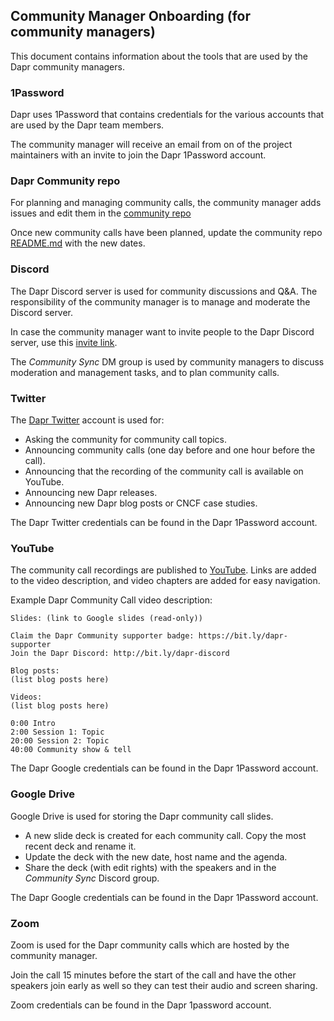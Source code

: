 ## Community Manager Onboarding (for community managers)

This document contains information about the tools that are used by the Dapr community managers.

### 1Password

Dapr uses 1Password that contains credentials for the various accounts that are used by the Dapr team members.

The community manager will receive an email from on of the project maintainers with an invite to join the Dapr 1Password account.

### Dapr Community repo

For planning and managing community calls, the community manager adds issues and edit them in the [community repo](https://github.com/dapr/community)

Once new community calls have been planned, update the community repo [README.md](README.md) with the new dates.

### Discord

The Dapr Discord server is used for community discussions and Q&A. The responsibility of the community manager is to manage and moderate the Discord server.

In case the community manager want to invite people to the Dapr Discord server, use this [invite link](https://bit.ly/dapr-discord).

The _Community Sync_ DM group is used by community managers to discuss moderation and management tasks, and to plan community calls.

### Twitter

The [Dapr Twitter](https://twitter.com/daprdev) account is used for:

- Asking the community for community call topics.
- Announcing community calls (one day before and one hour before the call).
- Announcing that the recording of the community call is available on YouTube.
- Announcing new Dapr releases.
- Announcing new Dapr blog posts or CNCF case studies.

The Dapr Twitter credentials can be found in the Dapr 1Password account.

### YouTube

The community call recordings are published to [YouTube](https://www.youtube.com/@daprdev). Links are added to the video description, and video chapters are added for easy navigation.

Example Dapr Community Call video description:

```
Slides: (link to Google slides (read-only))

Claim the Dapr Community supporter badge: https://bit.ly/dapr-supporter
Join the Dapr Discord: http://bit.ly/dapr-discord

Blog posts:
(list blog posts here)

Videos:
(list blog posts here)

0:00 Intro
2:00 Session 1: Topic
20:00 Session 2: Topic
40:00 Community show & tell
```

The Dapr Google credentials can be found in the Dapr 1Password account.

### Google Drive

Google Drive is used for storing the Dapr community call slides.

- A new slide deck is created for each community call. Copy the most recent deck and rename it.
- Update the deck with the new date, host name and the agenda.
- Share the deck (with edit rights) with the speakers and in the _Community Sync_ Discord group.

The Dapr Google credentials can be found in the Dapr 1Password account.

### Zoom

Zoom is used for the Dapr community calls which are hosted by the community manager.

Join the call 15 minutes before the start of the call and have the other speakers join early as well so they can test their audio and screen sharing.

Zoom credentials can be found in the Dapr 1password account.
